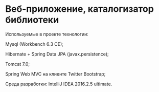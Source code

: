 # Веб-приложение, каталогизатор библиотеки

Используемые в проекте технологии:

Mysql (Workbench 6.3 CE);

Hibernate + Spring Data JPA (javax.persistence);

Tomcat 7.0;

Spring Web MVC на клиенте Twitter Bootstrap;

Среда разработки: IntelliJ IDEA 2016.2.5 ultimate.
